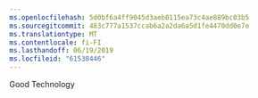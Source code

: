 ```yaml
---
ms.openlocfilehash: 5d0bf6a4ff9045d3aeb0115ea73c4ae889bc03b5
ms.sourcegitcommit: 483c777a1537ccab6a2a2da6a5d1fe4470dd0e7e
ms.translationtype: MT
ms.contentlocale: fi-FI
ms.lasthandoff: 06/19/2019
ms.locfileid: "61538446"
---
```

Good Technology